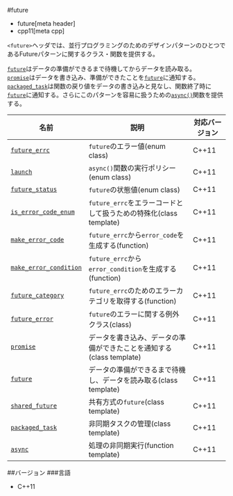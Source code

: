 #future
* future[meta header]
* cpp11[meta cpp]

`<future>`ヘッダでは、並行プログラミングのためのデザインパターンのひとつであるFutureパターンに関するクラス・関数を提供する。

[`future`](./future/future.md)はデータの準備ができるまで待機してからデータを読み取る。  
[`promise`](./future/promise.md)はデータを書き込み、準備ができたことを[`future`](./future.md)に通知する。  
[`packaged_task`](./future/packaged_task.md)は関数の戻り値をデータの書き込みと見なし、関数終了時に[`future`](./future/future.md)に通知する。さらにこのパターンを容易に扱うための[`async()`](./future/async.md)関数を提供する。

| 名前 | 説明 | 対応バージョン |
|------------------------------------------------------------|--------------------------------|-------|
| [`future_errc`](./future/future_errc.md)                   | `future`のエラー値(enum class) | C++11 |
| [`launch`](./future/launch.md)                             | `async()`関数の実行ポリシー(enum class) | C++11 |
| [`future_status`](./future/future_status.md)               | `future`の状態値(enum class) | C++11 |
| [`is_error_code_enum`](./future/is_error_code_enum.md)     | `future_errc`をエラーコードとして扱うための特殊化(class template) | C++11 |
| [`make_error_code`](./future/make_error_code.md)           | `future_errc`から`error_code`を生成する(function) | C++11 |
| [`make_error_condition`](./future/make_error_condition.md) | `future_errc`から`error_condition`を生成する(function) | C++11 |
| [`future_category`](./future/future_category.md)           | `future_errc`のためのエラーカテゴリを取得する(function) | C++11 |
| [`future_error`](./future/future_error.md)                 | `future`のエラーに関する例外クラス(class) | C++11 |
| [`promise`](./future/promise.md)                           | データを書き込み、データの準備ができたことを通知する(class template) | C++11 |
| [`future`](./future/future.md)                             | データの準備ができるまで待機し、データを読み取る(class template) | C++11 |
| [`shared_future`](./future/shared_future.md)               | 共有方式の`future`(class template) | C++11 |
| [`packaged_task`](./future/packaged_task.md)               | 非同期タスクの管理(class template) | C++11 |
| [`async`](./future/async.md)                               | 処理の非同期実行(function template) | C++11 |


##バージョン
###言語
- C++11

